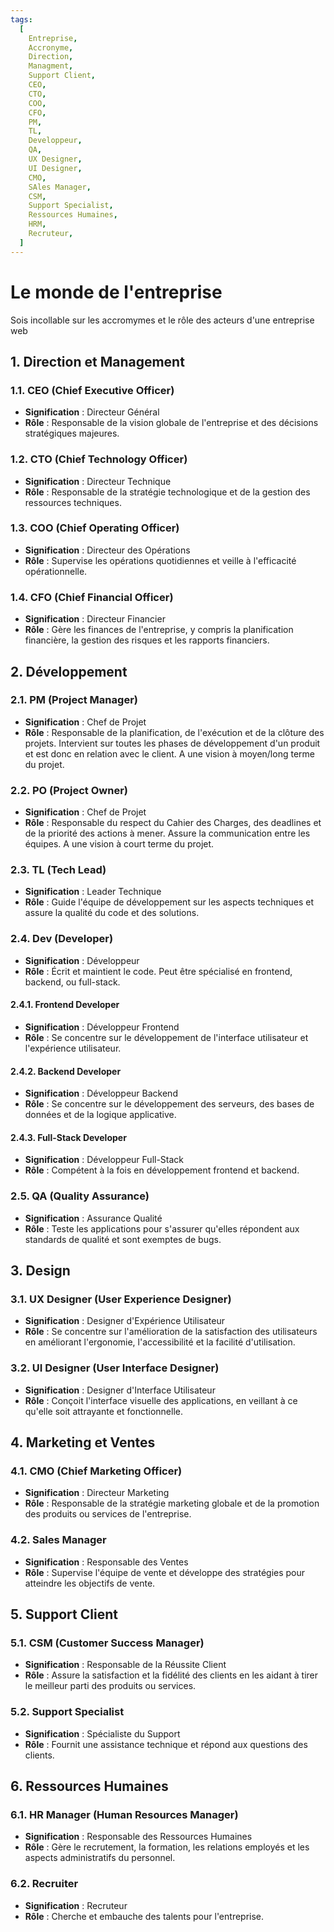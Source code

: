 ```yaml
---
tags:
  [
    Entreprise,
    Accronyme,
    Direction,
    Managment,
    Support Client,
    CEO,
    CTO,
    COO,
    CFO,
    PM,
    TL,
    Developpeur,
    QA,
    UX Designer,
    UI Designer,
    CMO,
    SAles Manager,
    CSM,
    Support Specialist,
    Ressources Humaines,
    HRM,
    Recruteur,
  ]
---
```


# Le monde de l'entreprise

Sois incollable sur les accromymes et le rôle des acteurs d'une entreprise web

## 1. Direction et Management

### 1.1. CEO (Chief Executive Officer)

- **Signification** : Directeur Général
- **Rôle** : Responsable de la vision globale de l'entreprise et des décisions stratégiques majeures.

### 1.2. CTO (Chief Technology Officer)

- **Signification** : Directeur Technique
- **Rôle** : Responsable de la stratégie technologique et de la gestion des ressources techniques.

### 1.3. COO (Chief Operating Officer)

- **Signification** : Directeur des Opérations
- **Rôle** : Supervise les opérations quotidiennes et veille à l'efficacité opérationnelle.

### 1.4. CFO (Chief Financial Officer)

- **Signification** : Directeur Financier
- **Rôle** : Gère les finances de l'entreprise, y compris la planification financière, la gestion des risques et les rapports financiers.

## 2. Développement

### 2.1. PM (Project Manager)

- **Signification** : Chef de Projet
- **Rôle** : Responsable de la planification, de l'exécution et de la clôture des projets. Intervient sur toutes les phases de développement d'un produit et est donc en relation avec le client. A une vision à moyen/long terme du projet.

### 2.2. PO (Project Owner)

- **Signification** : Chef de Projet
- **Rôle** : Responsable du respect du Cahier des Charges, des deadlines et de la priorité des actions à mener. Assure la communication entre les équipes. A une vision à court terme du projet.

### 2.3. TL (Tech Lead)

- **Signification** : Leader Technique
- **Rôle** : Guide l'équipe de développement sur les aspects techniques et assure la qualité du code et des solutions.

### 2.4. Dev (Developer)

- **Signification** : Développeur
- **Rôle** : Écrit et maintient le code. Peut être spécialisé en frontend, backend, ou full-stack.

#### 2.4.1. Frontend Developer

- **Signification** : Développeur Frontend
- **Rôle** : Se concentre sur le développement de l'interface utilisateur et l'expérience utilisateur.

#### 2.4.2. Backend Developer

- **Signification** : Développeur Backend
- **Rôle** : Se concentre sur le développement des serveurs, des bases de données et de la logique applicative.

#### 2.4.3. Full-Stack Developer

- **Signification** : Développeur Full-Stack
- **Rôle** : Compétent à la fois en développement frontend et backend.

### 2.5. QA (Quality Assurance)

- **Signification** : Assurance Qualité
- **Rôle** : Teste les applications pour s'assurer qu'elles répondent aux standards de qualité et sont exemptes de bugs.

## 3. Design

### 3.1. UX Designer (User Experience Designer)

- **Signification** : Designer d'Expérience Utilisateur
- **Rôle** : Se concentre sur l'amélioration de la satisfaction des utilisateurs en améliorant l'ergonomie, l'accessibilité et la facilité d'utilisation.

### 3.2. UI Designer (User Interface Designer)

- **Signification** : Designer d'Interface Utilisateur
- **Rôle** : Conçoit l'interface visuelle des applications, en veillant à ce qu'elle soit attrayante et fonctionnelle.

## 4. Marketing et Ventes

### 4.1. CMO (Chief Marketing Officer)

- **Signification** : Directeur Marketing
- **Rôle** : Responsable de la stratégie marketing globale et de la promotion des produits ou services de l'entreprise.

### 4.2. Sales Manager

- **Signification** : Responsable des Ventes
- **Rôle** : Supervise l'équipe de vente et développe des stratégies pour atteindre les objectifs de vente.

## 5. Support Client

### 5.1. CSM (Customer Success Manager)

- **Signification** : Responsable de la Réussite Client
- **Rôle** : Assure la satisfaction et la fidélité des clients en les aidant à tirer le meilleur parti des produits ou services.

### 5.2. Support Specialist

- **Signification** : Spécialiste du Support
- **Rôle** : Fournit une assistance technique et répond aux questions des clients.

## 6. Ressources Humaines

### 6.1. HR Manager (Human Resources Manager)

- **Signification** : Responsable des Ressources Humaines
- **Rôle** : Gère le recrutement, la formation, les relations employés et les aspects administratifs du personnel.

### 6.2. Recruiter

- **Signification** : Recruteur
- **Rôle** : Cherche et embauche des talents pour l'entreprise.

